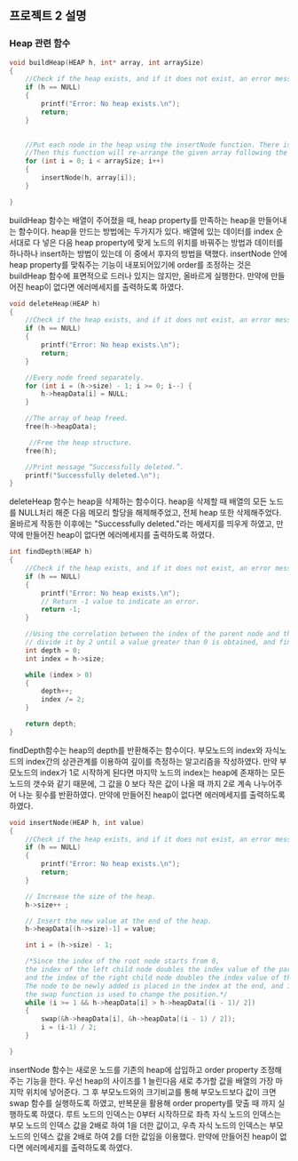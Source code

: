 ## 프로젝트 2 설명

### Heap 관련 함수

``` C
void buildHeap(HEAP h, int* array, int arraySize)
{
	//Check if the heap exists, and if it does not exist, an error message is output.
	if (h == NULL)
	{
		printf("Error: No heap exists.\n");
		return;
	}
	

	//Put each node in the heap using the insertNode function. There is a function that satisfies the heat order property and the heat shape property in the insertNode function.
	//Then this function will re-arrange the given array following the heap property and store to the heapData of the heap h.
	for (int i = 0; i < arraySize; i++)
	{
		insertNode(h, array[i]);
	}

}
```

 buildHeap 함수는 배열이 주어졌을 때, heap property를 만족하는 heap을 만들어내는 함수이다. heap을 만드는 방법에는 두가지가 있다. 배열에 있는 데이터를 index 순서대로 다 넣은 다음 heap property에 맞게 노드의 위치를 바꿔주는 방법과 데이터를 하나하나 insert하는 방법이 있는데 이 중에서 후자의 방법을 택했다. insertNode 안에 heap property를 맞춰주는 기능이 내포되어있기에 order를 조정하는 것은 buildHeap 함수에 표면적으로 드러나 있지는 않지만, 올바르게 실행한다. 만약에 만들어진 heap이 없다면 에러메세지를 출력하도록 하였다.
 
``` C
void deleteHeap(HEAP h)
{
	//Check if the heap exists, and if it does not exist, an error message is output.
	if (h == NULL)
	{
		printf("Error: No heap exists.\n");
		return;
	}

	//Every node freed separately.
	for (int i = (h->size) - 1; i >= 0; i--) {
		h->heapData[i] = NULL;
	}

	//The array of heap freed.
	free(h->heapData);

	 //Free the heap structure.
	free(h);

	//Print message “Successfully deleted.”.
	printf("Successfully deleted.\n");
}
```

 deleteHeap 함수는 heap을 삭제하는 함수이다. heap을 삭제할 때 배열의 모든 노드를 NULL처리 해준 다음 메모리 할당을 해제해주었고, 전체 heap 또한 삭제해주었다. 올바르게 작동한 이후에는 "Successfully deleted."라는 메세지를 띄우게 하였고, 만약에 만들어진 heap이 없다면 에러메세지를 출력하도록 하였다.


``` C
int findDepth(HEAP h)
{
	//Check if the heap exists, and if it does not exist, an error message is output.
	if (h == NULL)
	{
		printf("Error: No heap exists.\n");
		// Return -1 value to indicate an error.
		return -1;
	}

	//Using the correlation between the index of the parent node and the index of the child node, 
	// divide it by 2 until a value greater than 0 is obtained, and find the number of times it is divided.
	int depth = 0;
	int index = h->size;

	while (index > 0)
	{
		depth++;
		index /= 2;
	}

	return depth;
}
```

 findDepth함수는 heap의 depth를 반환해주는 함수이다. 부모노드의 index와 자식노드의 index간의 상관관계를 이용하여 깊이를 측정하는 알고리즘을 작성하였다. 만약 부모노드의 index가 1로 시작하게 된다면 마지막 노드의 index는 heap에 존재하는 모든 노드의 갯수와 같기 때문에, 그 값을 0 보다 작은 값이 나올 때 까지 2로 계속 나누어주어 나눈 횟수를 반환하였다. 만약에 만들어진 heap이 없다면 에러메세지를 출력하도록 하였다.

 
``` C
void insertNode(HEAP h, int value)
{
	//Check if the heap exists, and if it does not exist, an error message is output.
	if (h == NULL)
	{
		printf("Error: No heap exists.\n");
		return;
	}

	// Increase the size of the heap.
	h->size++ ;

	// Insert the new value at the end of the heap.
	h->heapData[(h->size)-1] = value;

	int i = (h->size) - 1;

	/*Since the index of the root node starts from 0, 
	the index of the left child node doubles the index value of the parent node and adds 1, 
	and the index of the right child node doubles the index value of the parent node and adds 2. 
	The node to be newly added is placed in the index at the end, and if the value is larger than the parent node, 
	the swap function is used to change the position.*/
	while (i >= 1 && h->heapData[i] > h->heapData[(i - 1)/ 2])
	{
		swap(&h->heapData[i], &h->heapData[(i - 1) / 2]);
		i = (i-1) / 2;
	}

}
```

 insertNode 함수는 새로운 노드를 기존의 heap에 삽입하고 order property 조정해주는 기능을 한다. 우선 heap의 사이즈를 1 늘린다음 새로 추가할 값을 배열의 가장 마지막 위치에 넣어준다. 그 후 부모노드와의 크기비교를 통해 부모노드보다 값이 크면 swap 함수를 실행하도록 하였고, 반복문을 활용해 order property를 맞출 때 까지 실행하도록 하였다. 루트 노드의 인덱스는 0부터 시작하므로 좌측 자식 노드의 인덱스는 부모 노드의 인덱스 값을 2배로 하여 1을 더한 값이고, 우측 자식 노드의 인덱스는 부모 노드의 인덱스 값을 2배로 하여 2를 더한 값임을 이용했다. 만약에 만들어진 heap이 없다면 에러메세지를 출력하도록 하였다.

